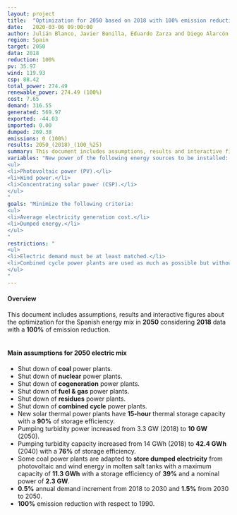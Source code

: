 ```yaml
---
layout: project
title:  "Optimization for 2050 based on 2018 with 100% emission reduction"
date:   2020-03-06 09:00:00
author: Julián Blanco, Javier Bonilla, Eduardo Zarza and Diego Alarcón
region: Spain
target: 2050
data: 2018
reduction: 100%
pv: 35.97
wind: 119.93
csp: 88.42
total_power: 274.49
renewable_power: 274.49 (100%)
cost: 7.65
demand: 316.55
generated: 569.97
exported: -44.03
imported: 0.00
dumped: 209.38
emissions: 0 (100%)
results: 2050_(2018)_(100_%25)
summary: This document includes assumptions, results and interactive figures about the optimization for the Spanish energy mix in <b>2050</b> considering <b>2018</b> data with a <b>100%</b> of emission reduction.
variables: "New power of the following energy sources to be installed:
<ul>
<li>Photovoltaic power (PV).</li>
<li>Wind power.</li>
<li>Concentrating solar power (CSP).</li>
</ul>
"
goals: "Minimize the following criteria:
<ul>
<li>Average electricity generation cost.</li>
<li>Dumped energy.</li>
</ul>
"
restrictions: "
<ul>
<li>Electric demand must be at least matched.</li>
<li>Combined cycle power plants are used as much as possible but without exceeding the maximum allowed CO<sub>2</sub> emissions.</li>
</ul>
"
---
```

#### Overview
This document includes assumptions, results and interactive figures about the optimization for the Spanish energy mix in **2050** considering **2018** data with a **100%** of emission reduction.
<br>
<br>
#### Main assumptions for 2050 electric mix
- Shut down of **coal** power plants.
- Shut down of **nuclear** power plants.
- Shut down of **cogeneration** power plants.
- Shut down of **fuel & gas** power plants.
- Shut down of **residues** power plants.
- Shut down of **combined cycle** power plants.
- New solar thermal power plants have **15-hour** thermal storage capacity with a **90%** of storage efficiency.
- Pumping turbidity power increased from 3.3 GW (2018) to **10 GW** (2050).
- Pumping turbidity capacity increased from 14 GWh (2018) to **42.4 GWh** (2040) with a **76%** of storage efficiency.
- Some coal power plants are adapted to **store dumped electricity** from photovoltaic and wind energy in molten salt tanks with a maximum capacity of **11.3 GWh** with a storage efficiency of **39%** and a nominal power of **2.3 GW**.
- **0.5%** annual demand increment from 2018 to 2030 and **1.5%** from 2030 to 2050.
- **100%** emission reduction with respect to 1990.
<br>
<br>
